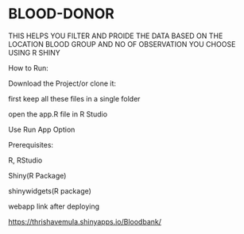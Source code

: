 # BLOOD-DONOR
THIS HELPS YOU FILTER AND PROIDE THE DATA BASED ON THE LOCATION BLOOD GROUP AND NO OF OBSERVATION YOU CHOOSE
USING R SHINY



How to Run:

Download the Project/or clone it:

first keep all these files in a single folder

open the app.R file in R Studio

Use Run App Option 

Prerequisites:

R, RStudio

Shiny(R Package)

shinywidgets(R package)

webapp link after deploying

https://thrishavemula.shinyapps.io/Bloodbank/
